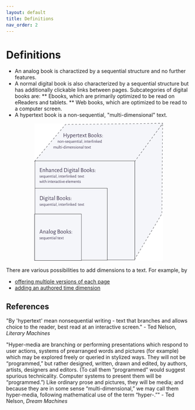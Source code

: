 ```yaml
---
layout: default
title: Definitions
nav_order: 2
---
```


#  Definitions

* An analog book is charactized by a sequential structure and no further features.
* A normal digital book is also characterized by a sequential structure but has additionally clickable links between pages. Subcategories of digital books are:
** Ebooks, which are primarily optimized to be read on eReaders and tablets.
** Web books, which are optimized to be read to a computer screen.
* A hypertext book is a non-sequential, "multi-dimensional" text.


<p  style="font-size:12px;text-align:center;">
  <img alt="img-name" src="/assets/images/hyperbook4.svg" width="350">
</p>

There are various possibilities to add dimensions to a text. For example, by

* [offering multiple versions of each page](/docs/features/perspectives/)
* [adding an authored time dimension](/docs/features/time/) 

## References

"By 'hypertext' mean nonsequential writing - text that branches and allows choice to the reader, best read at an interactive screen." - Ted Nelson, *Literary Machines*

"Hyper-media are branching or performing presentations which respond to user actions, systems of prearranged words and pictures (for example) which may be explored freely or queried in stylized ways. They will not be “programmed,” but rather designed, written, drawn and edited, by authors, artists, designers and editors. (To call them “programmed” would suggest spurious technicality. Computer systems to present them will be “programmed.”) Like ordinary prose and pictures, they will be media; and because they are in some sense “multi-dimensional,” we may call them hyper-media, following mathematical use of the term “hyper-.”" - Ted Nelson, *Dream Machines*
